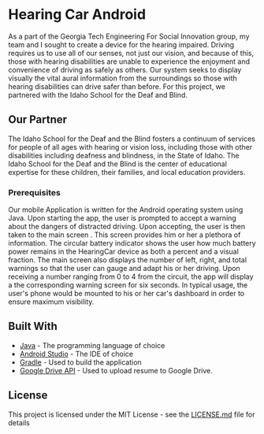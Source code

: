 # Hearing Car Android

As a part of the Georgia Tech Engineering For Social Innovation group, my team and I sought to create a device for the hearing impaired. Driving requires us to use all of our senses, not just our vision, and because of this, those with hearing disabilities are unable to experience the enjoyment and convenience of driving as safely as others. Our system seeks to display visually the vital aural information from the surroundings so those with hearing disabilities can drive safer than before. For this project, we partnered with the Idaho School for the Deaf and Blind.

## Our Partner

The Idaho School for the Deaf and the Blind fosters a continuum of services for people of all ages with hearing or vision loss, including those with other disabilities including deafness and blindness, in the State of Idaho. The Idaho School for the Deaf and the Blind is the center of educational expertise for these children, their families, and local education providers.


### Prerequisites

Our mobile Application is written for the Android operating system using Java. Upon starting the app, the user is prompted to accept a warning about the dangers of distracted driving. Upon accepting, the user is then taken to the main screen . This screen provides him or her a plethora of information. The circular battery indicator shows the user how much battery power remains in the HearingCar device as both a percent and a visual fraction. The main screen also displays the number of left, right, and total warnings so that the user can gauge and adapt his or her driving. Upon receiving a number ranging from 0 to 4 from the circuit, the app will display a the corresponding warning screen for six seconds. In typical usage, the user's phone would be mounted to his or her car's dashboard in order to ensure maximum visibility.


## Built With
* [Java](https://www.java.com/en/) - The programming language of choice
* [Android Studio](https://developer.android.com/studio) - The IDE of choice
* [Gradle](https://gradle.org/) - Used to build the application
* [Google Drive API](https://developers.google.com/drive/) - Used to upload resume to Google Drive.


## License

This project is licensed under the MIT License - see the [LICENSE.md](LICENSE.md) file for details
